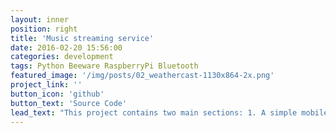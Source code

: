 ```yaml
---
layout: inner
position: right
title: 'Music streaming service'
date: 2016-02-20 15:56:00
categories: development
tags: Python Beeware RaspberryPi Bluetooth
featured_image: '/img/posts/02_weathercast-1130x864-2x.png'
project_link: ''
button_icon: 'github'
button_text: 'Source Code'
lead_text: "This project contains two main sections: 1. A simple mobile app programmed using BeeWare, which acts as a remote control for the msuic player. 2. A python program on Raspberry Pi which constantly scans for oncoming traffic from the phone matching the specified commands. The input is then parsed and the desired command is executed (pause, volume, next track). The songs are stored locally on the Pi."
---
```

